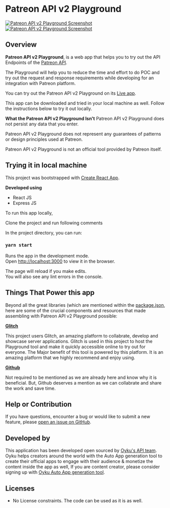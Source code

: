 # Patreon API v2 Playground

[![Patreon API v2 Playground Screenshot](https://github.com/OykuTech/api-playground-patreon-v2/screenshots/playground1.png)](https://api-playground-patreon-v2.glitch.me/)
[![Patreon API v2 Playground Screenshot](https://github.com/OykuTech/api-playground-patreon-v2/screenshots/playground2.png)](https://api-playground-patreon-v2.glitch.me/)


## Overview

**Patreon API v2 Playground**, is a web app that helps you to try out the API Endpoints of the [Patreon API](https://docs.patreon.com/#introduction).

The Playground will help you to reduce the time and effort to do POC and try out the request and response requirements while developing for an integration with Patreon platform. 

You can try out the Patreon API v2 Playground on its [Live app](https://api-playground-patreon-v2.glitch.me/).

This app can be downloaded and tried in your local machine as well. Follow the instructions below to try it out locally.


**What the Patreon API v2 Playground Isn't**
Patreon API v2 Playground does not persist any data that you enter.

Patreon API v2 Playground does not represent any guarantees of patterns or design principles used at Patreon.

Patreon API v2 Playground is not an official tool provided by Patreon itself.


## Trying it in local machine

This project was bootstrapped with [Create React App](https://github.com/facebook/create-react-app).

**Developed using**
* React JS
* Express JS

To run this app locally,

Clone the project and run following comments

In the project directory, you can run:

### `yarn start`

Runs the app in the development mode.<br />
Open [http://localhost:3000](http://localhost:3000) to view it in the browser.

The page will reload if you make edits.<br />
You will also see any lint errors in the console.


## Things That Power this app

Beyond all the great libraries (which are mentioned within the [package.json](package.json), here are some of the crucial components and resources that made assembling with Patreon API v2 Playground possible:

__[Glitch](https://glitch.com)__

This project users Glitch, an amazing platform to collabrate, develop and showcase server applications. Glitch is used in this project to host the Playground tool and make it quickly accessible online to try out for everyone. The Major benefit of this tool is powered by this platform. It is an amazing platform that we highly recommend and enjoy using.

__[Github](https://github.com/)__

Not required to be mentioned as we are already here and know why it is beneficial. But, Github deserves a mention as we can collabrate and share the work and save time.


## Help or Contribution

If you have questions, encounter a bug or would like to submit a new feature, please [open an issue on GitHub](https://github.com/OykuTech/api-playground-patreon-v2/issues).

## Developed by

This application has been developed open sourced by [Oyku's API team](https://oykuapp.com/). Oyku helps creators around the world with the Auto App generation tool to create their official apps to engage with their audience & monetize the content inside the app as well, If you are content creator, please consider signing up with [Oyku Auto App generation tool](https://oykuapp.com/).

## Licenses

* No License constraints. The code can be used as it is as well.
